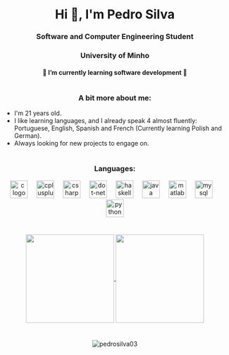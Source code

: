 <h1 align="center">Hi 👋, I'm Pedro Silva</h1>

<h3 align="center">Software and Computer Engineering Student</h3>

<h3 align="center">University of Minho</h3>

<h4 align="center">🌱 I’m currently learning software development 🌱</h4>

#

<h3 align="center">A bit more about me:</h3>

- I'm 21 years old.
- I like learning languages, and I already speak 4 almost fluently: Portuguese, English, Spanish and French (Currently learning Polish and German).
- Always looking for new projects to engage on.

#

<h3 align="center">Languages:</h3>

<div align="center">
  <img src="https://cdn.jsdelivr.net/gh/devicons/devicon/icons/c/c-original.svg" height="40" alt="c logo"  />
  <img width="12" />
  <img src="https://cdn.jsdelivr.net/gh/devicons/devicon/icons/cplusplus/cplusplus-original.svg" height="40" alt="cplusplus logo"  />
  <img width="12" />
  <img src="https://cdn.jsdelivr.net/gh/devicons/devicon/icons/csharp/csharp-original.svg" height="40" alt="csharp logo"  />
  <img width="12" />
  <img src="https://cdn.jsdelivr.net/gh/devicons/devicon/icons/dot-net/dot-net-original.svg" height="40" alt="dot-net logo"  />
  <img width="12" />
  <img src="https://cdn.jsdelivr.net/gh/devicons/devicon/icons/haskell/haskell-original.svg" height="40" alt="haskell logo"  />
  <img width="12" />
  <img src="https://cdn.jsdelivr.net/gh/devicons/devicon/icons/java/java-original.svg" height="40" alt="java logo"  />
  <img width="12" />
  <img src="https://cdn.jsdelivr.net/gh/devicons/devicon/icons/matlab/matlab-original.svg" height="40" alt="matlab logo"  />
  <img width="12" />
  <img src="https://cdn.jsdelivr.net/gh/devicons/devicon/icons/mysql/mysql-original.svg" height="40" alt="mysql logo"  />
  <img width="12" />
  <img src="https://cdn.jsdelivr.net/gh/devicons/devicon/icons/python/python-original.svg" height="40" alt="python logo"  />
</div>

#

<div align="center" display="flex">
  <a href="https://github.com/anuraghazra/github-readme-stats">
    <img height=200 align="center" src="https://github-readme-stats.vercel.app/api?username=pedrosilva03&theme=tokyonight&hide_border=true" />
  </a>
  <a href="https://github.com/anuraghazra/github-readme-stats">
    <img height=200 align="center" src="https://github-readme-stats.vercel.app/api/top-langs/?username=pedrosilva03&theme=tokyonight&layout=compact&langs_count=8&exclude_repo=adi-learning-models&hide_border=true" />
  </a>
</div>

#

<p align="center"> <img src="https://komarev.com/ghpvc/?username=pedrosilva03&label=Profile%20views&color=0e75b6&style=flat" alt="pedrosilva03" /> </p>
